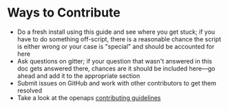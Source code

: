 # Ways to Contribute

* Do a fresh install using this guide and see where you get stuck; if you have to do something off-script, there is a reasonable chance the script is either wrong or your case is "special" and should be accounted for here
* Ask questions on gitter; if your question that wasn't answered in this doc gets answered there, chances are it should be included here—go ahead and add it to the appropriate section
* Submit issues on GitHub and work with other contributors to get them resolved
* Take a look at the openaps [contributing guidelines](https://github.com/openaps/openaps/blob/master/CONTRIBUTING.md)